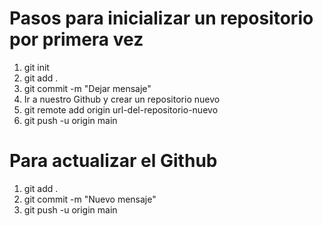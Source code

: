 <h1> Pasos para inicializar un repositorio por primera vez </h1>
<ol>
    <li> git init </li> <!-- Inicializa un repositorio en la carpeta en tu computadora -->
    <li> git add . </li> <!-- Agregar archivos nuevos y con cambios a la version actual -->
    <li> git commit -m "Dejar mensaje" </li> <!-- Crea la versión nueva con los cambios actualez -->
    <li> Ir a nuestro Github y crear un repositorio nuevo </li> <!-- Inicializa un repositorio en nuestra cuenta -->
    <li> git remote add origin url-del-repositorio-nuevo </li> <!-- Enlazar el respositorio de nuestra cuenta con el que tenemos en nuestra carpeta -->
    <li> git push -u origin main </li> <!-- Actualiza la versión de nuestra carpeta en el repositorio en nuestra cuenta -->
</ol>

<h1> Para actualizar el Github </h1>
<ol>
    <li> git add . </li>
    <li> git commit -m "Nuevo mensaje" </li>
    <li> git push -u origin main </li>
</ol>
